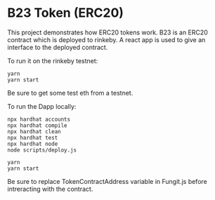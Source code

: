 # B23 Token (ERC20)

This project demonstrates how ERC20 tokens work. B23 is an ERC20 contract which is deployed to rinkeby. A react app is used to give an interface to the deployed contract.



To run it on the rinkeby testnet:

```shell
yarn
yarn start
```

Be sure to get some test eth from a testnet.


To run the Dapp locally:

```shell
npx hardhat accounts
npx hardhat compile
npx hardhat clean
npx hardhat test
npx hardhat node
node scripts/deploy.js

yarn
yarn start
```

Be sure to replace TokenContractAddress variable in Fungit.js before intreracting with the contract.